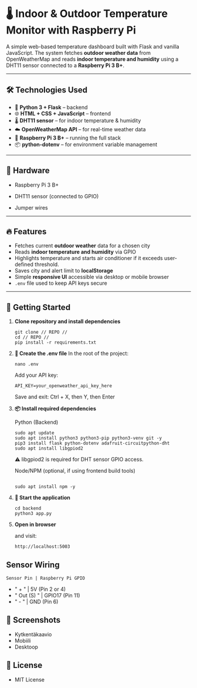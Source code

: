 # 🌡️ Indoor & Outdoor Temperature Monitor with Raspberry Pi

A simple web-based temperature dashboard built with Flask and vanilla JavaScript. The system fetches **outdoor weather data** from OpenWeatherMap and reads **indoor temperature and humidity** using a DHT11 sensor connected to a **Raspberry Pi 3 B+**.

---

## 🛠️ Technologies Used

- 🐍 **Python 3 + Flask** – backend
- 🌐 **HTML + CSS + JavaScript** – frontend
- 🌡️ **DHT11 sensor** – for indoor temperature & humidity
- ☁️ **OpenWeatherMap API** – for real-time weather data
- 🐙 **Raspberry Pi 3 B+** – running the full stack
- 📦 **python-dotenv** – for environment variable management

---

## 🔧 Hardware
-   Raspberry Pi 3 B+

-   DHT11 sensor (connected to GPIO)

-   Jumper wires

---

## 🔥 Features

- Fetches current **outdoor weather** data for a chosen city
- Reads **indoor temperature and humidity** via GPIO
- Highlights temperature and starts air conditioner if it exceeds user-defined threshold.
- Saves city and alert limit to **localStorage**
- Simple **responsive UI** accessible via desktop or mobile browser
- `.env` file used to keep API keys secure

---

## 🚀 Getting Started

1. **Clone repository and install dependencies**  
   ```
   git clone // REPO //
   cd // REPO // 
   pip install -r requirements.txt

2. **🧪 Create the .env file**
    In the root of the project:
    ```
    nano .env

    ```
    Add your API key:
    ```
    API_KEY=your_openweather_api_key_here

    ```
    Save and exit: Ctrl + X, then Y, then Enter

3.  **📦 Install required dependencies**

    Python (Backend)
    ```
    sudo apt update
    sudo apt install python3 python3-pip python3-venv git -y
    pip3 install flask python-dotenv adafruit-circuitpython-dht
    sudo apt install libgpiod2
    ```
    ⚠️ libgpiod2 is required for DHT sensor GPIO access.

    Node/NPM (optional, if using frontend build tools)
    ```

    sudo apt install npm -y
4.  **🚀 Start the application**
    ```
    cd backend
    python3 app.py

5. **Open in browser**

    and visit:
    ```
    http://localhost:5003

## Sensor Wiring

    Sensor Pin | Raspberry Pi GPIO
-    " + " | 5V (Pin 2 or 4)
-    " Out (S) " | GPIO17 (Pin 11)
-    " - " | GND (Pin 6)

## 📸 Screenshots
-   Kytkentäkaavio
-   Mobiili
-   Desktoop

## 📝 License
-   MIT License
    


